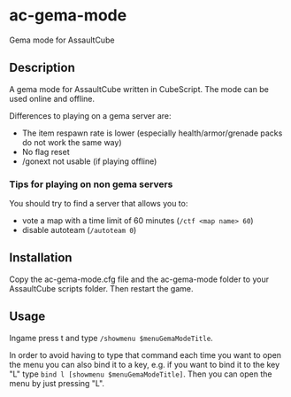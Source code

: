 ac-gema-mode
============

Gema mode for AssaultCube


Description
-----------

A gema mode for AssaultCube written in CubeScript. The mode can be used online and offline.

Differences to playing on a gema server are:

* The item respawn rate is lower (especially health/armor/grenade packs do not work the same way)
* No flag reset
* /gonext not usable (if playing offline)


### Tips for playing on non gema servers ###

You should try to find a server that allows you to:

* vote a map with a time limit of 60 minutes (`/ctf <map name> 60`)
* disable autoteam (`/autoteam 0`)


Installation
------------

Copy the ac-gema-mode.cfg file and the ac-gema-mode folder to your AssaultCube scripts folder. Then restart the game.


Usage
-----

Ingame press t and type `/showmenu $menuGemaModeTitle`.

In order to avoid having to type that command each time you want to open the menu you can also bind it to a key, e.g. if you want to bind it to the key "L" type `bind l [showmenu $menuGemaModeTitle]`. Then you can open the menu by just pressing "L".
